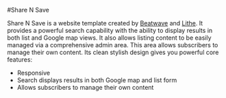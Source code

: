 #Share N Save

Share N Save is a website template created by [Beatwave](http://www.beatwave.com.au) and [Lithe](http://www.lithe.net.au). It provides a powerful search capability with the ability to display results in both list and Google map views. It also allows listing content to be easily managed via a comprehensive admin area. This area allows subscribers to manage their own content. Its clean stylish design gives you powerful core features:
*	Responsive
* Search displays results in both Google map and list form
* Allows subscribers to manage their own content

